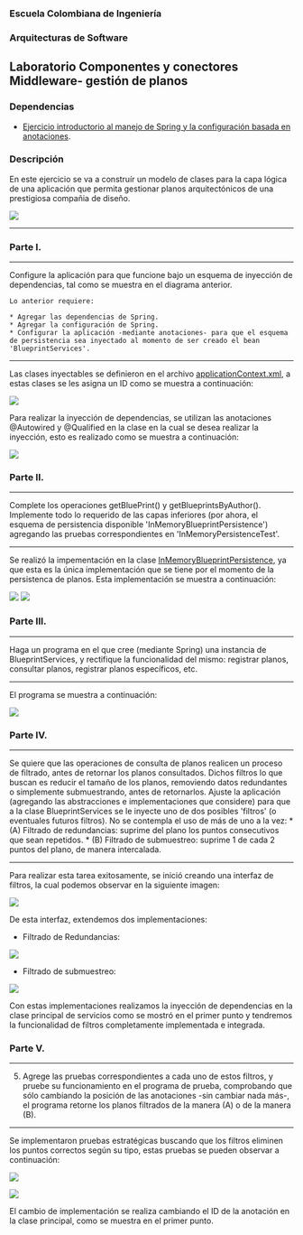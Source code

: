 ### Escuela Colombiana de Ingeniería

### Arquitecturas de Software
## Laboratorio Componentes y conectores  Middleware- gestión de planos
### Dependencias
* [Ejercicio introductorio al manejo de Spring y la configuración basada en anotaciones](https://github.com/ARSW-ECI-beta/DIP_DI-SPRING_JAVA-GRAMMAR_CHECKER).

### Descripción
En este ejercicio se va a construír un modelo de clases para la capa lógica de una aplicación que permita gestionar planos arquitectónicos de una prestigiosa compañia de diseño. 

![](img/ClassDiagram1.png)

---

### Parte I.

---
Configure la aplicación para que funcione bajo un esquema de inyección de dependencias, tal como se muestra en el diagrama anterior.

	Lo anterior requiere:

	* Agregar las dependencias de Spring.
	* Agregar la configuración de Spring.
	* Configurar la aplicación -mediante anotaciones- para que el esquema de persistencia sea inyectado al momento de ser creado el bean 'BlueprintServices'.
	

---
Las clases inyectables se definieron en el archivo [applicationContext.xml](src/main/resources/applicationContext.xml), a estas clases
se les asigna un ID como se muestra a continuación:

![](img/Context.jpg)

Para realizar la inyección de dependencias, se utilizan las anotaciones @Autowired y @Qualified en la clase en la cual se 
desea realizar la inyección, esto es realizado como se muestra a continuación:

![](img/Inyeccion.jpg)


### Parte II.

---
Complete los operaciones getBluePrint() y getBlueprintsByAuthor(). Implemente todo lo requerido de las capas inferiores (por ahora, el esquema de persistencia disponible 'InMemoryBlueprintPersistence') agregando las pruebas correspondientes en 'InMemoryPersistenceTest'.

---
Se realizó la impementación en la clase [InMemoryBlueprintPersistence](src/main/java/edu/eci/arsw/blueprints/persistence/impl/InMemoryBlueprintPersistence.java),
ya que esta es la única implementación que se tiene por el momento de la persistenca de planos.
Esta implementación se muestra a continuación:

![](img/class%20getBlueprint.jpg)
![](img/clase%20getBlueprintsByAuthor.jpg) 



### Parte III.

---
Haga un programa en el que cree (mediante Spring) una instancia de BlueprintServices, y rectifique la funcionalidad del mismo: registrar planos, consultar planos, registrar planos específicos, etc.

---

El programa se muestra a continuación:

 ![](img/clase%20main.jpg)


### Parte IV.

---
Se quiere que las operaciones de consulta de planos realicen un proceso de filtrado, antes de retornar los planos consultados. Dichos filtros lo que buscan es reducir el tamaño de los planos, removiendo datos redundantes o simplemente submuestrando, antes de retornarlos. Ajuste la aplicación (agregando las abstracciones e implementaciones que considere) para que a la clase BlueprintServices se le inyecte uno de dos posibles 'filtros' (o eventuales futuros filtros). No se contempla el uso de más de uno a la vez:
	* (A) Filtrado de redundancias: suprime del plano los puntos consecutivos que sean repetidos.
	* (B) Filtrado de submuestreo: suprime 1 de cada 2 puntos del plano, de manera intercalada.

---

Para realizar esta tarea exitosamente, se inició creando una interfaz de filtros, la cual podemos observar en la siguiente imagen:

![](img/FilterInterface.jpg)

De esta interfaz, extendemos dos implementaciones:

- Filtrado de Redundancias:

![](img/RedundancyFilter.jpg)

- Filtrado de submuestreo:

![](img/SubsamplingFilter.jpg)

Con estas implementaciones realizamos la inyección de dependencias en la clase principal de servicios como
se mostró en el primer punto y tendremos la funcionalidad de filtros completamente implementada e integrada.

### Parte V.

---
5. Agrege las pruebas correspondientes a cada uno de estos filtros, y pruebe su funcionamiento en el programa de prueba, comprobando que sólo cambiando la posición de las anotaciones -sin cambiar nada más-, el programa retorne los planos filtrados de la manera (A) o de la manera (B).

---

Se implementaron pruebas estratégicas buscando que los filtros eliminen los puntos correctos según su tipo, estas
pruebas se pueden observar a continuación:

![](img/SubsampligFilterTest.jpg)

![](img/RedundancyFilterTest.jpg)

El cambio de implementación se realiza cambiando el ID de la anotación en la clase principal, como se muestra en el primer punto.
